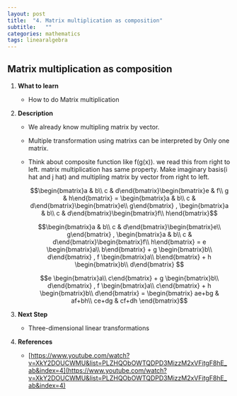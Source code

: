 ```yaml
---
layout: post
title:  "4. Matrix multiplication as composition"
subtitle:   ""
categories: mathematics
tags: linearalgebra
---
```

## Matrix multiplication as composition

1. **What to learn**
    - How to do Matrix multiplication
2. **Description**
    - We already know multipling matrix by vector.
    - Multiple transformation using matrixs can be interpreted by Only one matrix.
    - Think about composite function like f(g(x)). we read this from right to left. matrix multiplication has same property. Make imaginary basis(i hat and j hat) and multipling matrix by vector from right to left.

        $$\begin{bmatrix}a & b\\ c & d\end{bmatrix}\begin{bmatrix}e & f\\ g & h\end{bmatrix} = \begin{bmatrix}a & b\\ c & d\end{bmatrix}\begin{bmatrix}e\\ g\end{bmatrix} , \begin{bmatrix}a & b\\ c & d\end{bmatrix}\begin{bmatrix}f\\ h\end{bmatrix}$$

        $$\begin{bmatrix}a & b\\ c & d\end{bmatrix}\begin{bmatrix}e\\ g\end{bmatrix} , \begin{bmatrix}a & b\\ c & d\end{bmatrix}\begin{bmatrix}f\\ h\end{bmatrix} = e \begin{bmatrix}a\\ b\end{bmatrix} + g \begin{bmatrix}b\\ d\end{bmatrix} , f \begin{bmatrix}a\\ b\end{bmatrix} + h \begin{bmatrix}b\\ d\end{bmatrix} $$

        $$e \begin{bmatrix}a\\ c\end{bmatrix} + g \begin{bmatrix}b\\ d\end{bmatrix} , f \begin{bmatrix}a\\ c\end{bmatrix} + h \begin{bmatrix}b\\ d\end{bmatrix} = \begin{bmatrix}
ae+bg & af+bh\\ 
ce+dg & cf+dh
\end{bmatrix}$$

3. **Next Step**
    - Three-dimensional linear transformations
4. **References**
    - [https://www.youtube.com/watch?v=XkY2DOUCWMU&list=PLZHQObOWTQDPD3MizzM2xVFitgF8hE_ab&index=4](https://www.youtube.com/watch?v=XkY2DOUCWMU&list=PLZHQObOWTQDPD3MizzM2xVFitgF8hE_ab&index=4)
